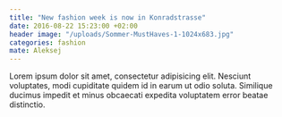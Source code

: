```yaml
---
title: "New fashion week is now in Konradstrasse"
date: 2016-08-22 15:23:00 +02:00
header image: "/uploads/Sommer-MustHaves-1-1024x683.jpg"
categories: fashion
mate: Aleksej
---
```


Lorem ipsum dolor sit amet, consectetur adipisicing elit. Nesciunt voluptates, modi cupiditate quidem id in earum ut odio soluta. Similique ducimus impedit et minus obcaecati expedita voluptatem error beatae distinctio.

